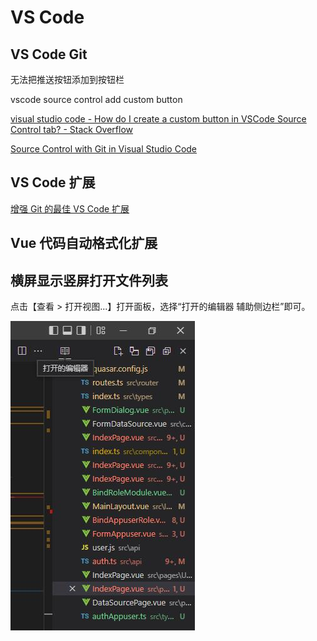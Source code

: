 # VS Code


## VS Code Git

无法把推送按钮添加到按钮栏

vscode source control add custom button

[visual studio code - How do I create a custom button in VSCode Source Control tab? - Stack Overflow](https://stackoverflow.com/questions/75893497/how-do-i-create-a-custom-button-in-vscode-source-control-tab)

[Source Control with Git in Visual Studio Code](https://code.visualstudio.com/docs/sourcecontrol/overview)

## VS Code 扩展

[增强 Git 的最佳 VS Code 扩展](https://www.zhihu.com/tardis/zm/art/438758692?source_id=1005)

## Vue 代码自动格式化扩展


## 横屏显示竖屏打开文件列表

点击【查看 > 打开视图...】打开面板，选择“打开的编辑器 辅助侧边栏”即可。

![vscode-open-file-tab-list-panel.jpg](img/vscode-open-file-tab-list-panel.jpg)
